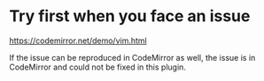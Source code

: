 # Try first when you face an issue

https://codemirror.net/demo/vim.html

If the issue can be reproduced in CodeMirror as well, the issue is in CodeMirror and could not be fixed in this plugin.
